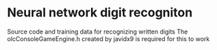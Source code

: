 # Neural network digit recogniton
Source code and training data for recognizing written digits The olcConsoleGameEngine.h created by javidx9 is required for this to work
